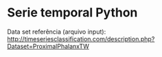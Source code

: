 # Serie temporal Python

   
Data set referência (arquivo input): http://timeseriesclassification.com/description.php?Dataset=ProximalPhalanxTW
